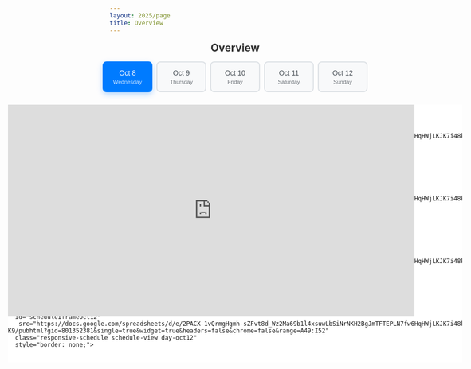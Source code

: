 ```yaml
---
layout: 2025/page
title: Overview
---
```


<div class="schedule-container">
  <h2 class="schedule-title">Overview</h2>
  
  <!-- Day Filter Controls -->
  <div class="day-filter-container">
    <div class="day-buttons">
      <button class="day-btn active" data-day="oct8" onclick="filterByDay('oct8')">
        Oct 8<br><small>Wednesday</small>
      </button>
      <button class="day-btn" data-day="oct9" onclick="filterByDay('oct9')">
        Oct 9<br><small>Thursday</small>
      </button>
      <button class="day-btn" data-day="oct10" onclick="filterByDay('oct10')">
        Oct 10<br><small>Friday</small>
      </button>
      <button class="day-btn" data-day="oct11" onclick="filterByDay('oct11')">
        Oct 11<br><small>Saturday</small>
      </button>
      <button class="day-btn" data-day="oct12" onclick="filterByDay('oct12')">
        Oct 12<br><small>Sunday</small>
      </button>
    </div>
  </div>


   <div id="sheetWrapper" class="sheet-wrapper day-view day-oct8">
    <!-- Wednesday View (Default) -->
     <iframe 
       id="scheduleIframeOct8"
       src="https://docs.google.com/spreadsheets/d/e/2PACX-1vQrmgHgmh-sZFvt8d_Wz2Ma69b1l4xsuwLbSiNrNKH2BgJmTFTEPLN7fw6HqHWjLKJK7i48kBKjE-K9/pubhtml?gid=801352381&single=true&widget=true&headers=false&chrome=false&range=A1:K7" 
       class="responsive-schedule schedule-view day-oct8 active"
       style="border: none;">
     </iframe>
    
    <!-- Thursday View -->
    <iframe 
      id="scheduleIframeOct9"
       src="https://docs.google.com/spreadsheets/d/e/2PACX-1vQrmgHgmh-sZFvt8d_Wz2Ma69b1l4xsuwLbSiNrNKH2BgJmTFTEPLN7fw6HqHWjLKJK7i48kBKjE-K9/pubhtml?gid=801352381&single=true&widget=true&headers=false&chrome=false&range=A10:I22"
      class="responsive-schedule schedule-view day-oct9"
      style="border: none;">
    </iframe>
    
    <!-- Friday View -->
    <iframe 
      id="scheduleIframeOct10"
       src="https://docs.google.com/spreadsheets/d/e/2PACX-1vQrmgHgmh-sZFvt8d_Wz2Ma69b1l4xsuwLbSiNrNKH2BgJmTFTEPLN7fw6HqHWjLKJK7i48kBKjE-K9/pubhtml?gid=801352381&single=true&widget=true&headers=false&chrome=false&range=A24:I35"
      class="responsive-schedule schedule-view day-oct10"
      style="border: none;">
    </iframe>
    
    <!-- Saturday View -->
    <iframe 
      id="scheduleIframeOct11"
       src="https://docs.google.com/spreadsheets/d/e/2PACX-1vQrmgHgmh-sZFvt8d_Wz2Ma69b1l4xsuwLbSiNrNKH2BgJmTFTEPLN7fw6HqHWjLKJK7i48kBKjE-K9/pubhtml?gid=801352381&single=true&widget=true&headers=false&chrome=false&range=A37:I47"
      class="responsive-schedule schedule-view day-oct11"
      style="border: none;">
    </iframe>
    
    <!-- Sunday View -->
    <iframe 
      id="scheduleIframeOct12"
       src="https://docs.google.com/spreadsheets/d/e/2PACX-1vQrmgHgmh-sZFvt8d_Wz2Ma69b1l4xsuwLbSiNrNKH2BgJmTFTEPLN7fw6HqHWjLKJK7i48kBKjE-K9/pubhtml?gid=801352381&single=true&widget=true&headers=false&chrome=false&range=A49:I52"
      class="responsive-schedule schedule-view day-oct12"
      style="border: none;">
    </iframe>
  </div>
</div>

<style>
.schedule-container {
  width: 100%;
  max-width: none; 
  position: relative;
  overflow: hidden;
  margin: 0 auto;
}

.schedule-title {
  text-align: center;
  margin: 0 0 15px 0;
  padding: 0;
  font-size: 1.5em;
  font-weight: bold;
  color: #333;
}

/* Day Filter Styling */
.day-filter-container {
  margin-bottom: 25px;
  text-align: center;
}

.day-filter-container h3 {
  margin: 0 0 15px 0;
  font-size: 1.2em;
  color: #333;
  font-weight: 600;
}

.day-buttons {
  display: flex;
  justify-content: center;
  gap: 8px;
  flex-wrap: wrap;
  margin-bottom: 10px;
}

.day-btn {
  background: #f8f9fa;
  color: #495057;
  border: 2px solid #dee2e6;
  padding: 12px 16px;
  border-radius: 8px;
  cursor: pointer;
  font-size: 14px;
  font-weight: 500;
  transition: all 0.3s ease;
  min-width: 100px;
  text-align: center;
  line-height: 1.3;
}

.day-btn:hover {
  background: #e9ecef;
  border-color: #adb5bd;
  transform: translateY(-2px);
  box-shadow: 0 4px 8px rgba(0,0,0,0.1);
}

.day-btn.active {
  background: #007bff;
  color: white;
  border-color: #007bff;
  box-shadow: 0 4px 12px rgba(0,123,255,0.3);
}

.day-btn small {
  display: block;
  font-size: 11px;
  opacity: 0.8;
  margin-top: 2px;
}


/* Sheet Wrapper */
.sheet-wrapper {
  position: relative;
  border: 2px solid #e0e0e0;
  border-radius: 8px;
  overflow: hidden;
  background: white;
  box-shadow: 0 2px 10px rgba(0,0,0,0.1);
}

.responsive-schedule {
  width: 100%;
  height: auto; 
  min-height: 400px;
  max-height: none;
  transition: transform 0.3s ease;
}

/* Schedule View Control */
.schedule-view {
  position: absolute;
  top: 0;
  left: 0;
  width: 100%;
  height: 100%;
  opacity: 0;
  visibility: hidden;
  transition: opacity 0.3s ease, visibility 0.3s ease;
}

.schedule-view.active {
  opacity: 1;
  visibility: visible;
}

/* Dynamic height for day-specific views */
.sheet-wrapper.day-view .responsive-schedule {
  width: 100%;
  height: auto;
  min-height: 350px;
  max-height: 600px;
}

/* Custom heights and scaling for each day to show full table */
.sheet-wrapper.day-view.day-oct8 .responsive-schedule {
  height: 500px;
  min-height: 500px;
  max-height: 500px;
  transform: scale(0.85);
  transform-origin: top left;
  width: 100%;
  height: 117.65%;
}

.sheet-wrapper.day-view.day-oct9 .responsive-schedule {
  height: 600px;
  min-height: 600px;
  max-height: 600px;
  transform: scale(0.85);
  transform-origin: top left;
  width: 100%;
  height: 117.65%;
}

.sheet-wrapper.day-view.day-oct10 .responsive-schedule {
  height: 600px;
  min-height: 600px;
  max-height: 600px;
  transform: scale(0.85);
  transform-origin: top left;
  width: 100%;
  height: 117.65%;
}

.sheet-wrapper.day-view.day-oct11 .responsive-schedule {
  height: 600px;
  min-height: 600px;
  max-height: 600px;
  transform: scale(0.85);
  transform-origin: top left;
  width: 100%;
  height: 117.65%;
}

.sheet-wrapper.day-view.day-oct12 .responsive-schedule {
  height: 500px;
  min-height: 500px;
  max-height: 500px;
  transform: scale(0.85);
  transform-origin: top left;
  width: 100%;
  height: 117.65%;
}

/* Remove the white space overlay for day views */
.sheet-wrapper.day-view::after {
  display: none;
}

/* Adjust container height for day views */
.sheet-wrapper.day-view {
  width: 100vw;
  height: auto;
  min-height: 400px;
  max-height: 600px;
  overflow: hidden;
  margin: 0;
  margin-left: 0;
  border: none;
  border-radius: 0;
  box-shadow: none;
}

/* Very small mobile devices */
@media (max-width: 480px) {
  .sheet-wrapper.day-view {
    max-height: 70vh;
  }
  
  .sheet-wrapper.day-view.day-oct9 .responsive-schedule,
  .sheet-wrapper.day-view.day-oct10 .responsive-schedule,
  .sheet-wrapper.day-view.day-oct11 .responsive-schedule {
    min-height: 500px;
  }
}


.schedule-container::after {
  content: '';
  position: absolute;
  bottom: 0;
  left: 0;
  right: 0;
  height: 30px;
  background: white;
  z-index: 1;
  pointer-events: none;
}

/* Mobile devices */
@media (max-width: 768px) {
  .schedule-container {
    width: 100vw; 
    margin-left: calc(50% - 50vw); 
  }
  
  .responsive-schedule {
    height: auto;
    min-height: 400px;
  }
  
  .schedule-title {
    font-size: 1.3em;
    margin-bottom: 10px;
  }
  
  .day-buttons {
    flex-direction: column;
    align-items: center;
    gap: 8px;
  }
  
  .day-btn {
    width: 200px;
    padding: 15px 20px;
    font-size: 16px;
    min-width: 200px;
  }
  
  .day-btn small {
    font-size: 12px;
  }
  
  /* Fix scrolling for day views on mobile */
  .sheet-wrapper.day-view {
    width: 100%;
    margin-left: 0;
    overflow: auto;
    max-height: 80vh;
  }
  
  .sheet-wrapper.day-view.day-oct9 .responsive-schedule,
  .sheet-wrapper.day-view.day-oct10 .responsive-schedule,
  .sheet-wrapper.day-view.day-oct11 .responsive-schedule {
    height: auto;
    min-height: 600px;
    max-height: none;
    transform: none;
    width: 100%;
  }
  
  .sheet-wrapper.day-view.day-oct8 .responsive-schedule,
  .sheet-wrapper.day-view.day-oct12 .responsive-schedule {
    height: auto;
    min-height: 400px;
    max-height: none;
    transform: none;
    width: 100%;
  }
}

/* Tablets and small desktops */
@media (min-width: 769px) and (max-width: 1199px) {
  .schedule-container {
    width: 95vw; 
    margin-left: calc(50% - 47.5vw); 
  }
}

/* Large desktops */
@media (min-width: 1200px) {
  .schedule-container {
    width: 90vw; 
    margin-left: calc(50% - 40vw); 
    max-width: 1400px; /* Add max-width for better centering on very large screens */
  }
  
  .schedule-title {
    font-size: 1.6em;
    text-align: left;
    margin-left: 0;
    margin-right: 0;
  }
  
  .day-filter-container {
    text-align: left;
    margin-left: 0;
    margin-right: 0;
  }
  
  .day-buttons {
    justify-content: flex-start;
  }
  
  .responsive-schedule {
    height: auto;
    max-height: none;
  }
}

/* Extra large screens */
@media (min-width: 1600px) {
  .schedule-container {
    width: 85vw; 
    margin-left: calc(50% - 37.5vw); 
    max-width: 1600px; /* Constrain width for better table centering */
  }
  
  .schedule-title {
    font-size: 1.7em;
    text-align: left;
    margin-left: 0;
    margin-right: 0;
  }
  
  .day-filter-container {
    text-align: left;
    margin-left: 0;
    margin-right: 0;
  }
  
  .day-buttons {
    justify-content: flex-start;
  }
  
  .responsive-schedule {
    height: auto;
    max-height: none;
  }
}

/* Ultra-wide screens */
@media (min-width: 2000px) {
  .schedule-container {
    width: 80vw; 
    margin-left: calc(50% - 35vw); 
    max-width: 1800px; /* Constrain width for optimal table centering on ultra-wide screens */
  }
  
  .schedule-title {
    font-size: 1.8em;
    text-align: left;
    margin-left: 0;
    margin-right: 0;
  }
  
  .day-filter-container {
    text-align: left;
    margin-left: 0;
    margin-right: 0;
  }
  
  .day-buttons {
    justify-content: flex-start;
  }
  
  .responsive-schedule {
    height: auto;
    max-height: none;
  }
}

/* Very large desktop monitors (32-inch+ and 4K displays) */
@media (min-width: 2560px) {
  .schedule-container {
    width: 70vw; 
    margin-left: calc(50% - 30vw); 
    max-width: 2000px; /* Optimal width for very large displays */
  }
  
  .schedule-title {
    font-size: 2em;
    text-align: left;
    margin-left: 0;
    margin-right: 0;
  }
  
  .day-filter-container {
    text-align: left;
    margin-left: 0;
    margin-right: 0;
  }
  
  .day-buttons {
    justify-content: flex-start;
  }
  
  .responsive-schedule {
    height: auto;
    max-height: none;
  }
  
  .day-btn {
    padding: 16px 20px;
    font-size: 16px;
    min-width: 120px;
  }
}

/* Additional centering for tables on large screens */
@media (min-width: 1200px) {
  .sheet-wrapper {
    display: flex;
    justify-content: center;
    align-items: flex-start;
  }
  
  .responsive-schedule {
    display: block;
    margin: 0 auto;
  }
}
</style>

<script>
let currentDay = 'oct8'; // Current selected day (default: Wednesday)

// Day filtering functionality
function filterByDay(day) {
  currentDay = day;
  
  // Update active button
  document.querySelectorAll('.day-btn').forEach(btn => {
    btn.classList.remove('active');
  });
  document.querySelector(`[data-day="${day}"]`).classList.add('active');
  
  // Hide all schedule views
  document.querySelectorAll('.schedule-view').forEach(view => {
    view.classList.remove('active');
  });
  
  // Show the selected schedule view
  document.getElementById(`scheduleIframe${day.charAt(0).toUpperCase() + day.slice(1)}`).classList.add('active');
  
  // Remove all day classes first, then add the correct ones
  const wrapper = document.getElementById('sheetWrapper');
  wrapper.classList.remove('day-oct8', 'day-oct9', 'day-oct10', 'day-oct11', 'day-oct12');
  wrapper.classList.add('day-view', `day-${day}`);
}



// Initialize on page load
document.addEventListener('DOMContentLoaded', function() {
  // Page initialization complete
});
</script>


